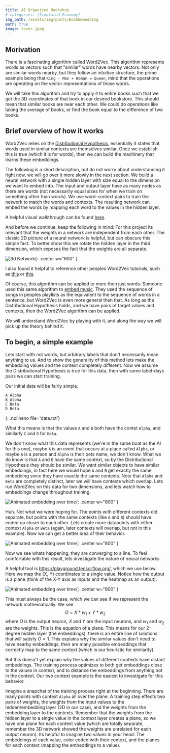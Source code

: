 ```yaml
---
title: AI Organized Bookshop
# categories: [Simulated Economy]
img_path: /assets/img/posts/BookEmbedding
math: true
image: cover.jpeg
---
```


## Morivation
There is a fascinating algorithm called Word2Vec. This algorithm represents words as vectors such that "similar" words have nearby vectors. Not only are similar words nearby, but they follow an intuitive structure, the prime example being that `King - Man + Woman = Queen`, mind that the operations are operating on the vector representations of those words.

We will take this algorithm and try to apply it to entire books such that we get the 3D coordinates of that book in our desired bookstore. This should mean that similar books are near each other. We could do operations like taking the average of books, or find the book equal to the difference of two books.

## Brief overview of how it works
Word2Vec relies on the [Distributional Hypothesis](https://en.wikipedia.org/wiki/Distributional_semantics#Distributional_hypothesis), essentially it states that words used in similar contexts are themselves similar. Once we establish this is true (which it is for words), then we can build the machinery that learns these embeddings.

The following is a short description, but do not worry about understanding it right now, we will go over it more slowly in the next section. We build a neural network with a single hidden layer with size equal to the dimension we want to embed into. The input and output layer have as many nodes as there are words (not necessarily equal sizes for when we train on something other than words). We use word-context pairs to train the network to match the words and contexts. The resulting network can embed the words by mapping each word to the values in the hidden layer.

A helpful visual walkthrough can be found [here](https://jalammar.github.io/illustrated-word2vec/). 

And before we continue, keep the following in mind: For this project its relevant that the weights in a network are independent from each other. The classic 2D picture of a neural network is helpful, but can obscure this simple fact. To better show this we rotate the hidden layer in the third dimension, which exposes the fact that the weights are all separate.

![3d Network](network.gif){: .center w="600" }

I also found it helpful to reference other peoples Word2Vec tutorials, such as [this](https://jaketae.github.io/study/word2vec/) or [this](http://mccormickml.com/2016/04/19/word2vec-tutorial-the-skip-gram-model/).

Of course, this algorithm can be applied to more then just words. Someone used this same algorithm to [embed music](https://towardsdatascience.com/using-word2vec-for-music-recommendations-bb9649ac2484). They used the sequence of songs in peoples playlists as the equivalent to the sequence of words in a sentence, but Word2Vec is even more general then that. As long as the Distributional Hypothesis holds, and we have pairs of target values and contexts, then the Word2Vec algorithm can be applied. 

We will understand Word2Vec by playing with it, and along the way we will pick up the theory behind it.

## To begin, a simple example
Lets start with not words, but arbitrary labels that don't necessarily mean anything to us. And to show the generality of this method lets make the embedding values and the context completely different. Now we assume the Distributional Hypothesis is true for this data, then with some label-days pairs we can start training. 

Our initial data will be fairly simple.
```
A Alpha
B Alpha
C Beta
D Beta
```
{: .nolineno file='data.txt'}

What this means is that the values `A` and `B` both have the contet `Alpha`, and similarly `C` and `D` for `Beta`.

We don't know what this data represents (we're in the same boat as the AI for this one), maybe `A` is an event that occurs at a place called `Alpha`, or maybe `A` is a person and `Alpha` is their pets name, we don't know. What we do know is that `A` and `B` have the same context, so by the Distributional Hypothesis they should be similar. We want similar objects to have similar embeddings, in fact here we would hope `A` and `B` get exactly the same embedding since they have exactly the same contexts. Note that `Alpha` and `Beta` are completely distinct, later we will have contexts which overlap. Lets run Word2Vec on this data for two dimensions, and lets watch how to embeddings change throughout training.

![Animated embedding over time](training_small_2out.gif){: .center w="800" }

Huh. Not what we were hoping for. The points with different contexts did separate, but points with the same contexts (like `A` and `B`) should have ended up closer to each other. Lets create more datapoints with either context `Alpha` or `Beta` (again, later contexts will overlap, but not in this example). Now we can get a better idea of their behavior.

![Animated embedding over time](training_large_2out.gif){: .center w="800" }

Now we see whats happening, they are converging to a line. To feel comfortable with this result, lets investigate the nature of neural networks. 

A helpful tool is <https://playground.tensorflow.org/>, which we use below. Here we map the (X, Y) coordinates to a single value. Notice how the output is a plane (think of the X-Y axis as inputs and the heatmap as an output).

![Animated embedding over time](online_example.gif){: .center w="800" }

This must always be the case, which we can see if we represent the network mathematically. We see $$ O = X*w_1 + Y*w_2 $$ where $O$ is the output neuron, $X$ and $Y$ are the input neurons, and $w_1$ and $w_2$ are the weights. This is the equation of a plane. This means for our 2-degree hidden layer (the embeddings), there is an entire line of solutions that will satisfy $O=1$. This explains why the similar values don't need to have nearby embeddings, their are many possible embeddings that correctly map to the same context (which is our heuristic for similarity). 

But this doesn't yet explain why the values of different contexts have distant embeddings. The training process optimizes to both get embeddings close to the values in context, and to distance the embeddings from anything not in the context. Our two context example is the easiest to investigate for this behavior. 

Imagine a snapchat of the training process right at the beginning. There are many points with context `Alpha` all over the plane. A training step effects two pairs of weights, the weights from the input values to the hidden/embedding layer (2D in our case), and the weights from the embedding layer to the contexts. Remember that the weights from the hidden layer to a single value in the context layer creates a plane, so we have one plane for each context value (which are totally separate, remember the 3D network showed the weights are unrelated for each output neuron). Its helpful to imagine two values in your head: The embeddings of each value, color coded with their context, and the planes for each context (mapping the embeddings to a value).



